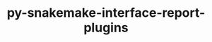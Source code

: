 ---
title: "py-snakemake-interface-report-plugins"
layout: cache
categories: [package, develop]
meta: {"versions": ["1.1.0"], "compilers": ["gcc@=7.3.1"], "oss": ["amzn2"], "platforms": ["linux"], "targets": ["aarch64", "x86_64_v3"], "stacks": ["aws-isc", "aws-isc-aarch64", "root"], "num_specs": 14, "num_specs_by_stack": {"root": 14, "aws-isc-aarch64": 7, "aws-isc": 7}}
spec_details: [{"hash": "6e7xetscin7nrqzj3pnkfbbqulvzterq", "compiler": "gcc@=7.3.1", "versions": ["1.1.0"], "os": "amzn2", "platform": "linux", "target": "aarch64", "variants": ["build_system=python_pip"], "stacks": ["root", "aws-isc-aarch64"], "size": "-", "tarball": "https://binaries.spack.io/develop/build_cache/linux-amzn2-aarch64/gcc-7.3.1/py-snakemake-interface-report-plugins-1.1.0/linux-amzn2-aarch64-gcc-7.3.1-py-snakemake-interface-report-plugins-1.1.0-6e7xetscin7nrqzj3pnkfbbqulvzterq.spack"}, {"hash": "7oqfjo5bxbwqyxvu5fqoqishewomh5rc", "compiler": "gcc@=7.3.1", "versions": ["1.1.0"], "os": "amzn2", "platform": "linux", "target": "aarch64", "variants": ["build_system=python_pip"], "stacks": ["root", "aws-isc-aarch64"], "size": "-", "tarball": "https://binaries.spack.io/develop/build_cache/linux-amzn2-aarch64/gcc-7.3.1/py-snakemake-interface-report-plugins-1.1.0/linux-amzn2-aarch64-gcc-7.3.1-py-snakemake-interface-report-plugins-1.1.0-7oqfjo5bxbwqyxvu5fqoqishewomh5rc.spack"}, {"hash": "aohpidf66zomon4y2zeccxgjupxh2e3b", "compiler": "gcc@=7.3.1", "versions": ["1.1.0"], "os": "amzn2", "platform": "linux", "target": "aarch64", "variants": ["build_system=python_pip"], "stacks": ["root", "aws-isc-aarch64"], "size": "-", "tarball": "https://binaries.spack.io/develop/build_cache/linux-amzn2-aarch64/gcc-7.3.1/py-snakemake-interface-report-plugins-1.1.0/linux-amzn2-aarch64-gcc-7.3.1-py-snakemake-interface-report-plugins-1.1.0-aohpidf66zomon4y2zeccxgjupxh2e3b.spack"}, {"hash": "csjxz66mxoo7tnqa3tfu5mvfgtaqveb7", "compiler": "gcc@=7.3.1", "versions": ["1.1.0"], "os": "amzn2", "platform": "linux", "target": "aarch64", "variants": ["build_system=python_pip"], "stacks": ["root", "aws-isc-aarch64"], "size": "-", "tarball": "https://binaries.spack.io/develop/build_cache/linux-amzn2-aarch64/gcc-7.3.1/py-snakemake-interface-report-plugins-1.1.0/linux-amzn2-aarch64-gcc-7.3.1-py-snakemake-interface-report-plugins-1.1.0-csjxz66mxoo7tnqa3tfu5mvfgtaqveb7.spack"}, {"hash": "evppcwmbxgp3nlngutsauet47htgf4hu", "compiler": "gcc@=7.3.1", "versions": ["1.1.0"], "os": "amzn2", "platform": "linux", "target": "aarch64", "variants": ["build_system=python_pip"], "stacks": ["root", "aws-isc-aarch64"], "size": "-", "tarball": "https://binaries.spack.io/develop/build_cache/linux-amzn2-aarch64/gcc-7.3.1/py-snakemake-interface-report-plugins-1.1.0/linux-amzn2-aarch64-gcc-7.3.1-py-snakemake-interface-report-plugins-1.1.0-evppcwmbxgp3nlngutsauet47htgf4hu.spack"}, {"hash": "rlowuxtowig3ridxfimknfcpfejizf6l", "compiler": "gcc@=7.3.1", "versions": ["1.1.0"], "os": "amzn2", "platform": "linux", "target": "aarch64", "variants": ["build_system=python_pip"], "stacks": ["root", "aws-isc-aarch64"], "size": "-", "tarball": "https://binaries.spack.io/develop/build_cache/linux-amzn2-aarch64/gcc-7.3.1/py-snakemake-interface-report-plugins-1.1.0/linux-amzn2-aarch64-gcc-7.3.1-py-snakemake-interface-report-plugins-1.1.0-rlowuxtowig3ridxfimknfcpfejizf6l.spack"}, {"hash": "uqhpd3tq6zbwbwu3pnpkjyulex6a7vdp", "compiler": "gcc@=7.3.1", "versions": ["1.1.0"], "os": "amzn2", "platform": "linux", "target": "aarch64", "variants": ["build_system=python_pip"], "stacks": ["root", "aws-isc-aarch64"], "size": "-", "tarball": "https://binaries.spack.io/develop/build_cache/linux-amzn2-aarch64/gcc-7.3.1/py-snakemake-interface-report-plugins-1.1.0/linux-amzn2-aarch64-gcc-7.3.1-py-snakemake-interface-report-plugins-1.1.0-uqhpd3tq6zbwbwu3pnpkjyulex6a7vdp.spack"}, {"hash": "6fr35gywj434k3brubkyonovpkd63wkt", "compiler": "gcc@=7.3.1", "versions": ["1.1.0"], "os": "amzn2", "platform": "linux", "target": "x86_64_v3", "variants": ["build_system=python_pip"], "stacks": ["aws-isc", "root"], "size": "-", "tarball": "https://binaries.spack.io/develop/build_cache/linux-amzn2-x86_64_v3/gcc-7.3.1/py-snakemake-interface-report-plugins-1.1.0/linux-amzn2-x86_64_v3-gcc-7.3.1-py-snakemake-interface-report-plugins-1.1.0-6fr35gywj434k3brubkyonovpkd63wkt.spack"}, {"hash": "ctwqha4pvzn7wbn3ynju5kwnllakxujm", "compiler": "gcc@=7.3.1", "versions": ["1.1.0"], "os": "amzn2", "platform": "linux", "target": "x86_64_v3", "variants": ["build_system=python_pip"], "stacks": ["aws-isc", "root"], "size": "-", "tarball": "https://binaries.spack.io/develop/build_cache/linux-amzn2-x86_64_v3/gcc-7.3.1/py-snakemake-interface-report-plugins-1.1.0/linux-amzn2-x86_64_v3-gcc-7.3.1-py-snakemake-interface-report-plugins-1.1.0-ctwqha4pvzn7wbn3ynju5kwnllakxujm.spack"}, {"hash": "ej6uef7a6ltolm7gpe5nqw4u3h6scd4a", "compiler": "gcc@=7.3.1", "versions": ["1.1.0"], "os": "amzn2", "platform": "linux", "target": "x86_64_v3", "variants": ["build_system=python_pip"], "stacks": ["aws-isc", "root"], "size": "-", "tarball": "https://binaries.spack.io/develop/build_cache/linux-amzn2-x86_64_v3/gcc-7.3.1/py-snakemake-interface-report-plugins-1.1.0/linux-amzn2-x86_64_v3-gcc-7.3.1-py-snakemake-interface-report-plugins-1.1.0-ej6uef7a6ltolm7gpe5nqw4u3h6scd4a.spack"}, {"hash": "emffw6nz5xr7u2qmv6cmqzqeldiit6zi", "compiler": "gcc@=7.3.1", "versions": ["1.1.0"], "os": "amzn2", "platform": "linux", "target": "x86_64_v3", "variants": ["build_system=python_pip"], "stacks": ["aws-isc", "root"], "size": "-", "tarball": "https://binaries.spack.io/develop/build_cache/linux-amzn2-x86_64_v3/gcc-7.3.1/py-snakemake-interface-report-plugins-1.1.0/linux-amzn2-x86_64_v3-gcc-7.3.1-py-snakemake-interface-report-plugins-1.1.0-emffw6nz5xr7u2qmv6cmqzqeldiit6zi.spack"}, {"hash": "gm5hdq62mam6fennmqtcbnpu57lspbx6", "compiler": "gcc@=7.3.1", "versions": ["1.1.0"], "os": "amzn2", "platform": "linux", "target": "x86_64_v3", "variants": ["build_system=python_pip"], "stacks": ["aws-isc", "root"], "size": "-", "tarball": "https://binaries.spack.io/develop/build_cache/linux-amzn2-x86_64_v3/gcc-7.3.1/py-snakemake-interface-report-plugins-1.1.0/linux-amzn2-x86_64_v3-gcc-7.3.1-py-snakemake-interface-report-plugins-1.1.0-gm5hdq62mam6fennmqtcbnpu57lspbx6.spack"}, {"hash": "keqav3x4ahrp7tmpxr5mr2puvfg6ygxz", "compiler": "gcc@=7.3.1", "versions": ["1.1.0"], "os": "amzn2", "platform": "linux", "target": "x86_64_v3", "variants": ["build_system=python_pip"], "stacks": ["aws-isc", "root"], "size": "-", "tarball": "https://binaries.spack.io/develop/build_cache/linux-amzn2-x86_64_v3/gcc-7.3.1/py-snakemake-interface-report-plugins-1.1.0/linux-amzn2-x86_64_v3-gcc-7.3.1-py-snakemake-interface-report-plugins-1.1.0-keqav3x4ahrp7tmpxr5mr2puvfg6ygxz.spack"}, {"hash": "wc5ojquusumdom5szp23wfnxwxfed3no", "compiler": "gcc@=7.3.1", "versions": ["1.1.0"], "os": "amzn2", "platform": "linux", "target": "x86_64_v3", "variants": ["build_system=python_pip"], "stacks": ["aws-isc", "root"], "size": "-", "tarball": "https://binaries.spack.io/develop/build_cache/linux-amzn2-x86_64_v3/gcc-7.3.1/py-snakemake-interface-report-plugins-1.1.0/linux-amzn2-x86_64_v3-gcc-7.3.1-py-snakemake-interface-report-plugins-1.1.0-wc5ojquusumdom5szp23wfnxwxfed3no.spack"}]
---